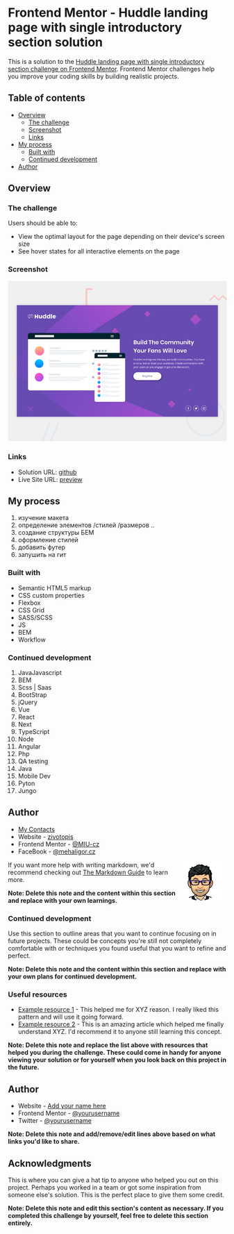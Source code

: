 # Frontend Mentor - Huddle landing page with single introductory section solution

This is a solution to the [Huddle landing page with single introductory section challenge on Frontend Mentor](https://www.frontendmentor.io/challenges/huddle-landing-page-with-a-single-introductory-section-B_2Wvxgi0). Frontend Mentor challenges help you improve your coding skills by building realistic projects.

## Table of contents

- [Overview](#overview)
  - [The challenge](#the-challenge)
  - [Screenshot](#screenshot)
  - [Links](#links)
- [My process](#my-process)
  - [Built with](#built-with)
  - [Continued development](#continued-development)
- [Author](#author)

## Overview

### The challenge

Users should be able to:

- View the optimal layout for the page depending on their device's screen size
- See hover states for all interactive elements on the page

### Screenshot

![screen-shot](./design/desktop-preview.jpg)

### Links

- Solution URL: [github](https://github.com/MIU-cz/fem-huddle-landing-page-with-single-introductory-section-master)
- Live Site URL: [preview](https://miu-cz.github.io/fem-huddle-landing-page-with-single-introductory-section-master)

## My process

1. изучение макета
2. определение элементов /стилей /размеров ..
3. создание структуры БЕМ
4. оформление стилей
5. добавить футер
6. запушить на гит

### Built with

- Semantic HTML5 markup
- CSS custom properties
- Flexbox
- CSS Grid
- SASS/SCSS
- JS
- BEM
- Workflow

### Continued development

1. JavaJavascript
2. BEM
3. Scss | Saas
4. BootStrap
5. jQuery
6. Vue
7. React
8. Next
9. TypeScript
10. Node
11. Angular
12. Php
13. QA testing
14. Java
15. Mobile Dev
16. Pyton
17. Jungo

## Author

- [My Contacts](https://mehal.my.canva.site)
- Website - [zivotopis](https://sites.google.com/view/zivotopis-miu/kdo-jsem)
- Frontend Mentor - [@MIU-cz](https://www.frontendmentor.io/profile/MIU-cz)
- FaceBook - [@mehaligor.cz](https://www.facebook.com/mehaligor.cz/)

<autor style="float:right;margin:0 10px 0 0">
    <img src="./resourse/autor.png" alt="Autor" width="100px">
</autor>

If you want more help with writing markdown, we'd recommend checking out [The Markdown Guide](https://www.markdownguide.org/) to learn more.

**Note: Delete this note and the content within this section and replace with your own learnings.**

### Continued development

Use this section to outline areas that you want to continue focusing on in future projects. These could be concepts you're still not completely comfortable with or techniques you found useful that you want to refine and perfect.

**Note: Delete this note and the content within this section and replace with your own plans for continued development.**

### Useful resources

- [Example resource 1](https://www.example.com) - This helped me for XYZ reason. I really liked this pattern and will use it going forward.
- [Example resource 2](https://www.example.com) - This is an amazing article which helped me finally understand XYZ. I'd recommend it to anyone still learning this concept.

**Note: Delete this note and replace the list above with resources that helped you during the challenge. These could come in handy for anyone viewing your solution or for yourself when you look back on this project in the future.**

## Author

- Website - [Add your name here](https://www.your-site.com)
- Frontend Mentor - [@yourusername](https://www.frontendmentor.io/profile/yourusername)
- Twitter - [@yourusername](https://www.twitter.com/yourusername)

**Note: Delete this note and add/remove/edit lines above based on what links you'd like to share.**

## Acknowledgments

This is where you can give a hat tip to anyone who helped you out on this project. Perhaps you worked in a team or got some inspiration from someone else's solution. This is the perfect place to give them some credit.

**Note: Delete this note and edit this section's content as necessary. If you completed this challenge by yourself, feel free to delete this section entirely.**
